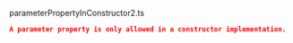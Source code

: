 parameterPropertyInConstructor2.ts
```json
A parameter property is only allowed in a constructor implementation.
```

